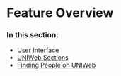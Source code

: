# Feature Overview



### In this section:

* [User Interface](user-interface.md)
* [UNIWeb Sections](navigating-uniweb.md)
* [Finding People on UNIWeb](finding-people-on-uniweb.md)

